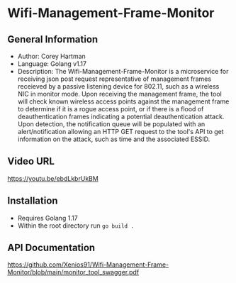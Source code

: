 # Wifi-Management-Frame-Monitor
## General Information
- Author: Corey Hartman
- Language: Golang v1.17
- Description: The Wifi-Management-Frame-Monitor is a microservice for receiving json post request representative of management
 frames receieved by a passive listening device for 802.11, such as a wireless NIC in monitor mode. Upon receiving the management frame, the tool will check known wireless access points against the management frame to determine if it is a rogue access point, or if there is a flood of deauthentication frames indicating a potential deauthentication attack. Upon detection, the notification queue will be populated with an alert/notification allowing an HTTP GET request to the tool's API to get information on the attack, such as time and the associated ESSID.

 ## Video URL
https://youtu.be/ebdLkbrUkBM

 ## Installation
 - Requires Golang 1.17
 - Within the root directory run ```go build .```

## API Documentation

https://github.com/Xenios91/Wifi-Management-Frame-Monitor/blob/main/monitor_tool_swagger.pdf
